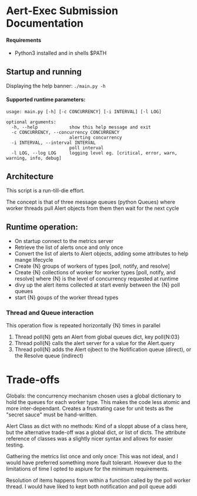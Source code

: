 # Aert-Exec Submission Documentation

#### Requirements
* Python3 installed and in shells $PATH


## Startup and running
Displaying the help banner:
```./main.py -h``` 

#### Supported runtime parameters:
```
usage: main.py [-h] [-c CONCURRENCY] [-i INTERVAL] [-l LOG]

optional arguments:
  -h, --help            show this help message and exit
  -c CONCURRENCY, --concurrency CONCURRENCY
                        alerting concurrency
  -i INTERVAL, --interval INTERVAL
                        poll interval
  -l LOG, --log LOG     logging level eg. [critical, error, warn, warning, info, debug]
```


## Architecture
This script is a run-till-die effort. 

The concept is that of three message queues (python Queues) where worker threads pull Alert objects from them then wait for the next cycle

## Runtime operation:

* On startup connect to the metrics server
* Retrieve the list of alerts once and only once
* Convert the list of alerts to Alert objects, adding some attributes to help mange lifecycle
* Create {N} groups of workers of types [poll, notify, and resolve]
* Create {N} collections of worker for worker types [poll, notify, and resolve] where {N} is the level of concurrency requested at runtime
* divy up the alert items collected at start evenly between the {N} poll queues
* start {N} goups of the worker thread types

### Thread and Queue interaction
This operation flow is repeated horizontally {N} times in parallel
1. Thread poll{N} gets an Alert from global queues dict, key poll{N:03}
1. Thread poll{N} calls the alert server for a value for the Alert.query
1. Thread poll{N} adds the Alert ojbect to the Notification queue (direct), or the Resolve queue (indirect)


# Trade-offs
Globals: the concurrency mechanism chosen uses a global dictionary to hold the queues for each worker type. This makes the code less atomic and more inter-dependant. Creates a frustrating case for unit tests as the "secret sauce" must be  hand-written. 

Alert Class as dict with no methods: Kind of a sloppt abuse of a class here, but the alternative trade-off was a global dict, or list of dicts. The attribute reference of classes was a slightly nicer syntax and allows for easier testing.

Gathering the metrics list once and only once: This was not ideal, and I would have preferred something more fault tolerant. However due to the limitations of time I opted to aspiure for the minimum requirements.

Resolution of items happens from within a function called by the poll worker thread. I would have liked to kept both  notification and poll queue addi 